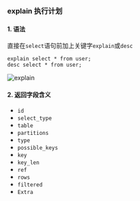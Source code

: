 ### explain 执行计划

#### 1. 语法
直接在`select`语句前加上关键字`explain`或`desc`


```
explain select * from user;
desc select * from user;
```

![explain](https://fgq233.github.io/imgs/mysql/explain.png)


#### 2. 返回字段含义
* `id`
* `select_type`
* `table`
* `partitions`
* `type`
* `possible_keys`
* `key`
* `key_len`
* `ref`
* `rows`
* `filtered`
* `Extra`